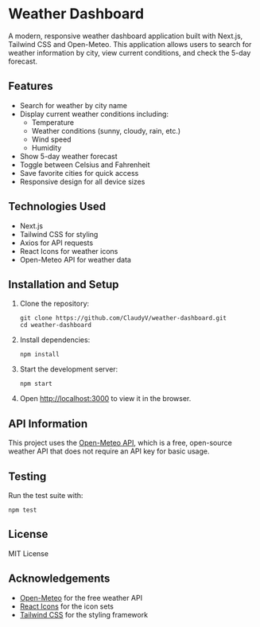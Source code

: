# Weather Dashboard

A modern, responsive weather dashboard application built with Next.js, Tailwind CSS and Open-Meteo. This application allows users to search for weather information by city, view current conditions, and check the 5-day forecast.

## Features

- Search for weather by city name
- Display current weather conditions including:
  - Temperature
  - Weather conditions (sunny, cloudy, rain, etc.)
  - Wind speed
  - Humidity
- Show 5-day weather forecast
- Toggle between Celsius and Fahrenheit
- Save favorite cities for quick access
- Responsive design for all device sizes

## Technologies Used

- Next.js
- Tailwind CSS for styling
- Axios for API requests
- React Icons for weather icons
- Open-Meteo API for weather data

## Installation and Setup

1. Clone the repository:

   ```
   git clone https://github.com/ClaudyV/weather-dashboard.git
   cd weather-dashboard
   ```

2. Install dependencies:

   ```
   npm install
   ```

3. Start the development server:

   ```
   npm start
   ```

4. Open [http://localhost:3000](http://localhost:3000) to view it in the browser.

## API Information

This project uses the [Open-Meteo API](https://open-meteo.com/), which is a free, open-source weather API that does not require an API key for basic usage.

## Testing

Run the test suite with:

```
npm test
```

## License

MIT License

## Acknowledgements

- [Open-Meteo](https://open-meteo.com/) for the free weather API
- [React Icons](https://react-icons.github.io/react-icons/) for the icon sets
- [Tailwind CSS](https://tailwindcss.com/) for the styling framework
